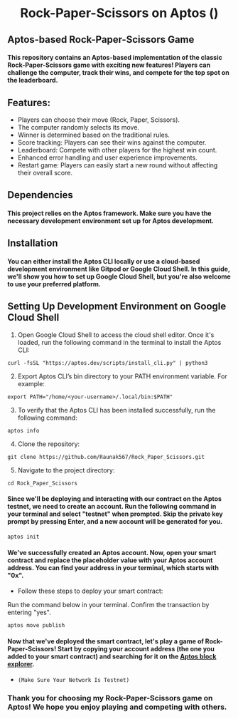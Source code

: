 <h1 align=center>Rock-Paper-Scissors on Aptos ()</h1>

## Aptos-based Rock-Paper-Scissors Game

#### This repository contains an Aptos-based implementation of the classic Rock-Paper-Scissors game with exciting new features! Players can challenge the computer, track their wins, and compete for the top spot on the leaderboard.

## Features:
* Players can choose their move (Rock, Paper, Scissors).
* The computer randomly selects its move.
* Winner is determined based on the traditional rules.
* Score tracking: Players can see their wins against the computer.
* Leaderboard: Compete with other players for the highest win count.
* Enhanced error handling and user experience improvements.
* Restart game: Players can easily start a new round without affecting their overall score.

## Dependencies
#### This project relies on the Aptos framework. Make sure you have the necessary development environment set up for Aptos development.

## Installation

#### You can either install the Aptos CLI locally or use a cloud-based development environment like Gitpod or Google Cloud Shell. In this guide, we'll show you how to set up Google Cloud Shell, but you're also welcome to use your preferred platform.

## Setting Up Development Environment on Google Cloud Shell

1. Open Google Cloud Shell to access the cloud shell editor. Once it's loaded, run the following command in the terminal to install the Aptos CLI:
```
curl -fsSL "https://aptos.dev/scripts/install_cli.py" | python3
```

2. Export Aptos CLI’s bin directory to your PATH environment variable. For example:
```
export PATH="/home/<your-username>/.local/bin:$PATH"
```

3. To verify that the Aptos CLI has been installed successfully, run the following command:
```
aptos info
```

4. Clone the repository:
```
git clone https://github.com/Raunak567/Rock_Paper_Scissors.git
```
5. Navigate to the project directory:
```
cd Rock_Paper_Scissors
```

#### Since we'll be deploying and interacting with our contract on the Aptos testnet, we need to create an account. Run the following command in your terminal and select "testnet" when prompted. Skip the private key prompt by pressing Enter, and a new account will be generated for you.
```
aptos init
```

#### We've successfully created an Aptos account. Now, open your smart contract and replace the placeholder value <insert-your-address> with your Aptos account address. You can find your address in your terminal, which starts with "0x".

* Follow these steps to deploy your smart contract:

Run the command below in your terminal.
Confirm the transaction by entering "yes".
```
aptos move publish
```
#### Now that we've deployed the smart contract, let's play a game of Rock-Paper-Scissors! Start by copying your account address (the one you added to your smart contract) and searching for it on the [Aptos block explorer](https://explorer.aptoslabs.com/?network=testnet).
* `(Make Sure Your Network Is Testnet)`

### Thank you for choosing my Rock-Paper-Scissors game on Aptos! We hope you enjoy playing and competing with others.
